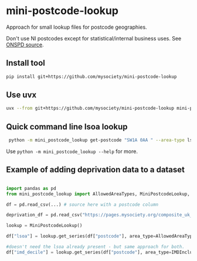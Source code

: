 # mini-postcode-lookup

Approach for small lookup files for postcode geographies.

Don't use NI postcodes except for statistical/internal business uses. See [ONSPD source](https://geoportal.statistics.gov.uk/datasets/a2f8c9c5778a452bbf640d98c166657c).


## Install tool
```bash
pip install git+https://github.com/mysociety/mini-postcode-lookup
```

## Use uvx

```bash
uvx --from git+https://github.com/mysociety/mini-postcode-lookup mini-postcode-lookup ui
```


## Quick command line lsoa lookup

```bash
 python -m mini_postcode_lookup get-postcode "SW1A 0AA " --area-type lsoa
```

Use `python -m mini_postcode_lookup --help` for more.

## Example of adding deprivation data to a dataset

```python

import pandas as pd
from mini_postcode_lookup import AllowedAreaTypes, MiniPostcodeLookup, IMDInclude

df = pd.read_csv(...) # source here with a postcode column

deprivation_df = pd.read_csv("https://pages.mysociety.org/composite_uk_imd/data/uk_index/latest/UK_IMD_E.csv")[["lsoa", "UK_IMD_E_pop_decile"]]

lookup = MiniPostcodeLookup()

df["lsoa"] = lookup.get_series(df["postcode"], area_type=AllowedAreaTypes.LSOA)

#doesn't need the lsoa already present - but same approach for both.
df["imd_decile"] = lookup.get_series(df["postcode"], area_type=IMDInclude.DECILE)
```